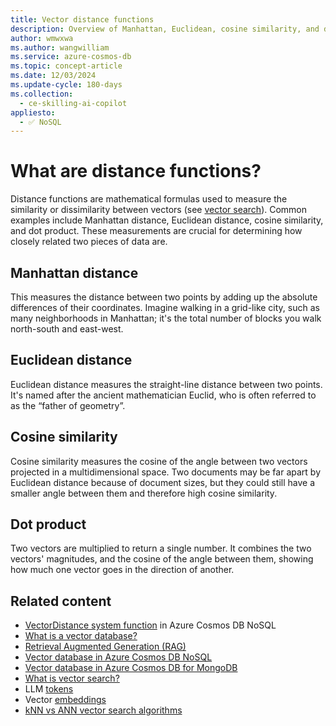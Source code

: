 ```yaml
---
title: Vector distance functions
description: Overview of Manhattan, Euclidean, cosine similarity, and dot product vector distance functions in Azure Cosmos DB for NoSQL.
author: wmwxwa
ms.author: wangwilliam
ms.service: azure-cosmos-db
ms.topic: concept-article
ms.date: 12/03/2024
ms.update-cycle: 180-days
ms.collection:
  - ce-skilling-ai-copilot
appliesto:
  - ✅ NoSQL
---
```


# What are distance functions?

Distance functions are mathematical formulas used to measure the similarity or dissimilarity between vectors (see [vector search](vector-search-overview.md)). Common examples include Manhattan distance, Euclidean distance, cosine similarity, and dot product. These measurements are crucial for determining how closely related two pieces of data are.

## Manhattan distance

This measures the distance between two points by adding up the absolute differences of their coordinates. Imagine walking in a grid-like city, such as many neighborhoods in Manhattan; it's the total number of blocks you walk north-south and east-west.

## Euclidean distance

Euclidean distance measures the straight-line distance between two points. It's named after the ancient mathematician Euclid, who is often referred to as the “father of geometry”.

## Cosine similarity

Cosine similarity measures the cosine of the angle between two vectors projected in a multidimensional space. Two documents may be far apart by Euclidean distance because of document sizes, but they could still have a smaller angle between them and therefore high cosine similarity.

## Dot product

Two vectors are multiplied to return a single number. It combines the two vectors' magnitudes, and the cosine of the angle between them, showing how much one vector goes in the direction of another.

## Related content

- [VectorDistance system function](../nosql/query/vectordistance.md) in Azure Cosmos DB NoSQL
- [What is a vector database?](../vector-database.md)
- [Retrieval Augmented Generation (RAG)](rag.md)
- [Vector database in Azure Cosmos DB NoSQL](../nosql/vector-search.md)
- [Vector database in Azure Cosmos DB for MongoDB](../mongodb/vcore/vector-search.md)
- [What is vector search?](vector-search-overview.md)
- LLM [tokens](tokens.md)
- Vector [embeddings](vector-embeddings.md)
- [kNN vs ANN vector search algorithms](knn-vs-ann.md)
